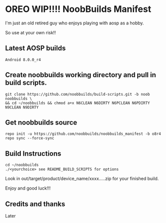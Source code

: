 # OREO WIP!!!!  NoobBuilds Manifest

I'm just an old retired guy who enjoys playing with aosp as a hobby.

So use at your own risk!!

## Latest AOSP builds

```
Android 8.0.0_r4
```

## Create noobbuilds working directory and pull in build scripts.

```
git clone https://github.com/noobbuilds/build-scripts.git -b noob noobbuilds \
&& cd ~/noobbuilds && chmod a+x N6CLEAN N6DIRTY N6PCLEAN N6PDIRTY N9CLEAN N9DIRTY
```

## Get noobbuilds source

```
repo init -u https://github.com/noobbuilds/noobbuilds_manifest -b o8r4
repo sync --force-sync
```

## Build Instructions

```
cd ~/noobbuilds
./<yourchoice> see README_BUILD_SCRIPTS for options
```

Look in out/target/product/device_name/xxxx.....zip for your finished build.

Enjoy and good luck!!!

## Credits and thanks

Later
